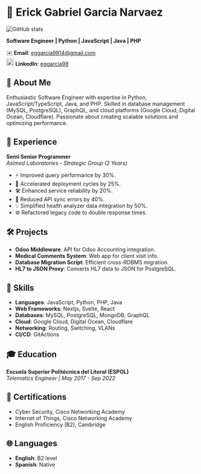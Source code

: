 # 👋 Erick Gabriel Garcia Narvaez
![GitHub stats](https://github-readme-stats-bay-two-61.vercel.app/api/top-langs?username=eggarcia98&show_icons=true&langs_count=10&layout=compact)

**Software Engineer | Python | JavaScript | Java | PHP**

<!--📍 **Location**: Brisbane, Australia  
📞 **Phone**: +61 426 432 597   -->
✉️ **Email**: [eggarcia9814@gmail.com](mailto:eggarcia9814@gmail.com)  
<img src="https://github.com/user-attachments/assets/f2a65fe9-817e-4d7b-94ed-363832ec27b0" alt="LinkedIn" width="20" height="20"> **LinkedIn**: [eggarcia98](https://www.linkedin.com/in/eggarcia98/)
<!-- | **[Portfolio](https://www.erickgarcia.dev)** -->

## 🚀 About Me

Enthusiastic Software Engineer with expertise in Python, JavaScript/TypeScript, Java, and PHP. Skilled in database management (MySQL, PostgreSQL), GraphQL, and cloud platforms (Google Cloud, Digital Ocean, Cloudflare). Passionate about creating scalable solutions and optimizing performance.

## 💼 Experience

**Semi Senior Programmer**  
_Asimed Laboratories - Strategic Group (2 Years)_

- ⚡ Improved query performance by 30%.
- 🚀 Accelerated deployment cycles by 25%.
- 🛠️ Enhanced service reliability by 20%.
- 🔗 Reduced API sync errors by 40%.
- 💡 Simplified health analyzer data integration by 50%.
- ⚙️ Refactored legacy code to double response times.

## 🛠️ Projects

- **Odoo Middleware**: API for Odoo Accounting integration.
- **Medical Comments System**: Web app for client visit info.
- **Database Migration Script**: Efficient cross-RDBMS migration.
- **HL7 to JSON Proxy**: Converts HL7 data to JSON for PostgreSQL.

## 💪 Skills

- **Languages**: JavaScript, Python, PHP, Java
- **Web Frameworks**: Nextjs, Svelte, React
- **Databases**: MySQL, PostgreSQL, MongoDB, GraphQL
- **Cloud**: Google Cloud, Digital Ocean, Cloudflare
- **Networking**: Routing, Switching, VLANs
- **CI/CD**: GitActions

## 🎓 Education

**Escuela Superior Politécnica del Litoral (ESPOL)**  
_Telematics Engineer | May 2017 - Sep 2022_

## 🏅 Certifications

- Cyber Security, Cisco Networking Academy
- Internet of Things, Cisco Networking Academy
- English Proficiency (B2), Cambridge

## 🌐 Languages

- **English**: B2 level
- **Spanish**: Native
